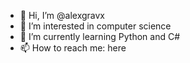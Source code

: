 - 👋 Hi, I’m @alexgravx
- 👀 I’m interested in computer science
- 🌱 I’m currently learning Python and C#
- 📫 How to reach me: here

<!---
alexgravx/alexgravx is a ✨ special ✨ repository because its `README.md` (this file) appears on your GitHub profile.
You can click the Preview link to take a look at your changes.
--->
